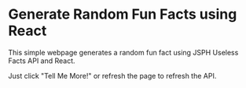 # Generate Random Fun Facts using React

This simple webpage generates a random fun fact using JSPH Useless Facts API and React.

Just click "Tell Me More!" or refresh the page to refresh the API.
